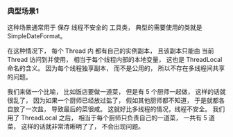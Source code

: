 ### 典型场景1

这种场景通常用于
保存
线程不安全的
工具类，
典型的需要使用的类就是
SimpleDateFormat。

在这种情况下，
每个 Thread 内
都有自己的实例副本，
且该副本只能由
当前 Thread 访问到并使用，
相当于每个线程内部的本地变量，
这也是 ThreadLocal 命名的含义。
因为每个线程独享副本，
而不是公用的，
所以不存在多线程间共享的问题。

我们来做一个比喻，
比如饭店要做一道菜，
但是有 5 个厨师一起做，
这样的话就很乱了，
因为如果一个厨师已经放过盐了，
假如其他厨师都不知道，
于是就都各自放了一次盐，
导致最后的菜很咸。
这就好比多线程的情况，线程不安全。
我们用了 ThreadLocal 之后，
相当于每个厨师只负责自己的一道菜，
一共有 5 道菜，
这样的话就非常清晰明了了，
不会出现问题。
